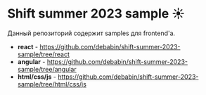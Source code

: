 # **Shift summer 2023 sample ☀️️**

Данный репозиторий содержит samples для frontend'а.

- **react** - https://github.com/debabin/shift-summer-2023-sample/tree/react
- **angular** - https://github.com/debabin/shift-summer-2023-sample/tree/angular
- **html/css/js** - https://github.com/debabin/shift-summer-2023-sample/tree/html/css/js
